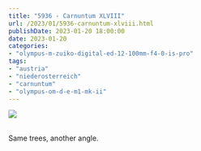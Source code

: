 ```yaml
---
title: "5936 - Carnuntum XLVIII"
url: /2023/01/5936-carnuntum-xlviii.html
publishDate: 2023-01-20 18:00:00
date: 2023-01-20
categories:
- "olympus-m-zuiko-digital-ed-12-100mm-f4-0-is-pro"
tags:
- "austria"
- "niederosterreich"
- "carnuntum"
- "olympus-om-d-e-m1-mk-ii"
---
```

<div class="container">
<div class="center"><a target="_blank" href="https://d25zfm9zpd7gm5.cloudfront.net/1200x1200/2019/20190922_110652_lr.jpg"><img class="webfeedsFeaturedVisual" src="https://d25zfm9zpd7gm5.cloudfront.net/0600x0600/2019/20190922_110652_lr.jpg" /></a></div>
</div>
<br />

Same trees, another angle.
